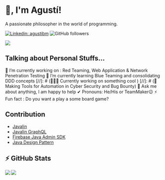 # 👋, I'm Agustí! 

A passionate philosopher in the world of programming.

[![Linkedin: agustibm](https://img.shields.io/badge/-anmol-blue?style=flat-square&logo=Linkedin&logoColor=white&link=https://www.linkedin.com/in/agustibm/)](https://www.linkedin.com/in/agustibm/)
![GitHub followers](https://img.shields.io/github/followers/7agustibm?label=Follow&style=social)

![](https://visitor-badge.glitch.me/badge?page_id=7agustibm.7agustibm)

## Talking about Personal Stuffs...

🔭 I’m currently working on : Red Teaming, Web Application & Network Penetration Testing
🌱 I’m currently learning Blue Teaming and consolidating DDD concepts
[//]: # (👨🏽‍💻 Currently working on something cool )
[//]: # (🤖 Making Tools for Automation in Cyber Security and Bug Bounty)
💬 Ask me about anything, I am happy to help
✔ Pronouns: He/His or TeamMaker😉
⚡ Fun fact : Do you want a play a some board game?

## Contribution

- [Javalin](https://github.com/javalin/javalin)
- [Javalin GraphQL](https://github.com/javalin/javalin-graphql)
- [Firebase Java Admin SDK](https://github.com/firebase/firebase-admin-java)
- [Java Design Pattern](https://github.com/iluwatar/java-design-patterns)

## ⚡ GitHub Stats

<img align="left" src="https://github-readme-stats.vercel.app/api?username=7agustibm&show_icons=true&count_private=true&theme=gruvbox" />
<img src="https://github-readme-stats.vercel.app/api/top-langs/?username=7agustibm&layout=compact&count_private=true&theme=gruvbox&hide=javascript,css,html" />
